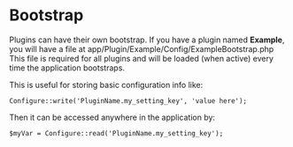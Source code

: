 # Bootstrap

Plugins can have their own bootstrap. If you have a plugin named **Example**, you will have a file at app/Plugin/Example/Config/ExampleBootstrap.php This file is required for all plugins and will be loaded (when active) every time the application bootstraps.

This is useful for storing basic configuration info like:

    Configure::write('PluginName.my_setting_key', 'value here');

Then it can be accessed anywhere in the application by:

    $myVar = Configure::read('PluginName.my_setting_key');